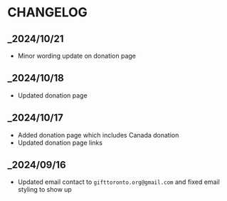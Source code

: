 CHANGELOG
=========
## _2024/10/21
- Minor wording update on donation page
## _2024/10/18
- Updated donation page
## _2024/10/17
- Added donation page which includes Canada donation
- Updated donation page links
## _2024/09/16
- Updated email contact to `gifttoronto.org@gmail.com` and fixed email styling to show up